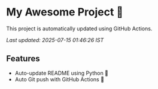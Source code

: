 # My Awesome Project 🚀

This project is automatically updated using GitHub Actions.

_Last updated: 2025-07-15 01:46:26 IST_

## Features
- Auto-update README using Python 🐍
- Auto Git push with GitHub Actions 🤖
